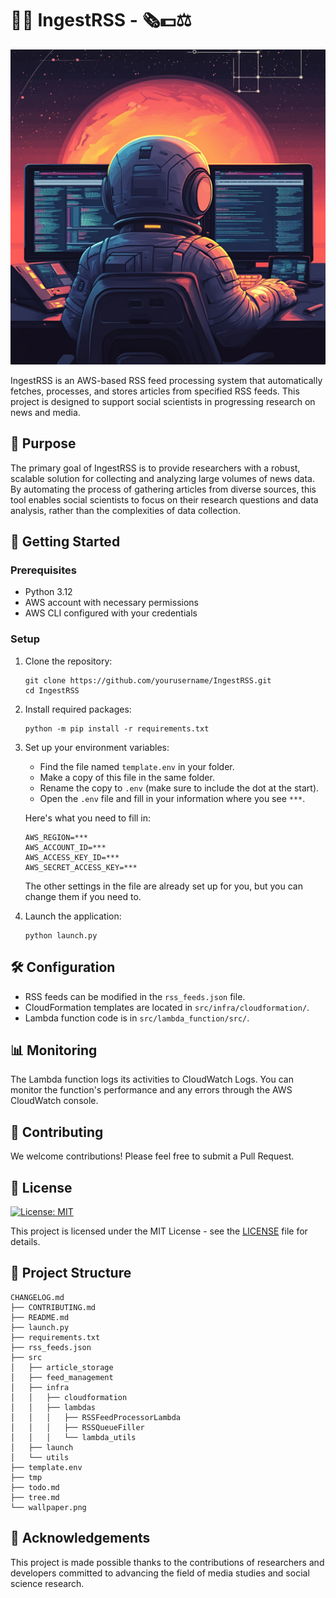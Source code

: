 # 🚀✨ IngestRSS - 🗞️💵⚖️

![Header](wallpaper.png)

IngestRSS is an AWS-based RSS feed processing system that automatically fetches, processes, and stores articles from specified RSS feeds. This project is designed to support social scientists in progressing research on news and media.

## 🎯 Purpose

The primary goal of IngestRSS is to provide researchers with a robust, scalable solution for collecting and analyzing large volumes of news data. By automating the process of gathering articles from diverse sources, this tool enables social scientists to focus on their research questions and data analysis, rather than the complexities of data collection.

## 🚀 Getting Started

### Prerequisites

- Python 3.12
- AWS account with necessary permissions
- AWS CLI configured with your credentials

### Setup

1. Clone the repository:
   ```
   git clone https://github.com/yourusername/IngestRSS.git
   cd IngestRSS
   ```

2. Install required packages:
   ```
   python -m pip install -r requirements.txt
   ```

3. Set up your environment variables:
   - Find the file named `template.env` in your folder.
   - Make a copy of this file in the same folder.
   - Rename the copy to `.env` (make sure to include the dot at the start).
   - Open the `.env` file and fill in your information where you see `***`.
   
   Here's what you need to fill in:
   ```
   AWS_REGION=***
   AWS_ACCOUNT_ID=***
   AWS_ACCESS_KEY_ID=***
   AWS_SECRET_ACCESS_KEY=***
   ```
   
   The other settings in the file are already set up for you, but you can change them if you need to.

4. Launch the application:
   ```
   python launch.py
   ```

## 🛠️ Configuration

- RSS feeds can be modified in the `rss_feeds.json` file.
- CloudFormation templates are located in `src/infra/cloudformation/`.
- Lambda function code is in `src/lambda_function/src/`.

## 📊 Monitoring

The Lambda function logs its activities to CloudWatch Logs. You can monitor the function's performance and any errors through the AWS CloudWatch console.

## 🤝 Contributing

We welcome contributions! Please feel free to submit a Pull Request.

## 📄 License

[![License: MIT](https://img.shields.io/badge/License-MIT-green.svg)](https://opensource.org/licenses/MIT)

This project is licensed under the MIT License - see the [LICENSE](LICENSE) file for details.

## 📁 Project Structure

```
CHANGELOG.md
├── CONTRIBUTING.md
├── README.md
├── launch.py
├── requirements.txt
├── rss_feeds.json
├── src
│   ├── article_storage
│   ├── feed_management
│   ├── infra
│   │   ├── cloudformation
│   │   ├── lambdas
│   │   │   ├── RSSFeedProcessorLambda
│   │   │   ├── RSSQueueFiller
│   │   │   └── lambda_utils
│   ├── launch
│   └── utils
├── template.env
├── tmp
├── todo.md
├── tree.md
└── wallpaper.png
```

## 🙏 Acknowledgements

This project is made possible thanks to the contributions of researchers and developers committed to advancing the field of media studies and social science research.
